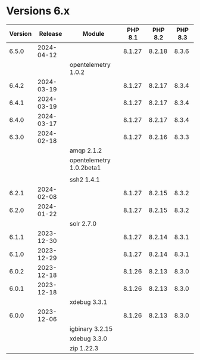 <!-- markdownlint-disable MD013 -->
# Versions 6.x

| Version | Release    | Module                   | PHP 8.1 | PHP 8.2 | PHP 8.3 |
|---------|------------|--------------------------|---------|---------|---------|
| 6.5.0   | 2024-04-12 |                          | 8.1.27  | 8.2.18  | 8.3.6   |
|         |            | opentelemetry 1.0.2      |         |         |         |
| 6.4.2   | 2024-03-19 |                          | 8.1.27  | 8.2.17  | 8.3.4   |
| 6.4.1   | 2024-03-19 |                          | 8.1.27  | 8.2.17  | 8.3.4   |
| 6.4.0   | 2024-03-17 |                          | 8.1.27  | 8.2.17  | 8.3.4   |
| 6.3.0   | 2024-02-18 |                          | 8.1.27  | 8.2.16  | 8.3.3   |
|         |            | amqp 2.1.2               |         |         |         |
|         |            | opentelemetry 1.0.2beta1 |         |         |         |
|         |            |                          |         |         |         |
|         |            | ssh2 1.4.1               |         |         |         |
| 6.2.1   | 2024-02-08 |                          | 8.1.27  | 8.2.15  | 8.3.2   |
| 6.2.0   | 2024-01-22 |                          | 8.1.27  | 8.2.15  | 8.3.2   |
|         |            | solr 2.7.0               |         |         |         |
| 6.1.1   | 2023-12-30 |                          | 8.1.27  | 8.2.14  | 8.3.1   |
| 6.1.0   | 2023-12-29 |                          | 8.1.27  | 8.2.14  | 8.3.1   |
| 6.0.2   | 2023-12-18 |                          | 8.1.26  | 8.2.13  | 8.3.0   |
| 6.0.1   | 2023-12-18 |                          | 8.1.26  | 8.2.13  | 8.3.0   |
|         |            | xdebug 3.3.1             |         |         |         |
| 6.0.0   | 2023-12-06 |                          | 8.1.26  | 8.2.13  | 8.3.0   |
|         |            | igbinary 3.2.15          |         |         |         |
|         |            | xdebug 3.3.0             |         |         |         |
|         |            | zip 1.22.3               |         |         |         |
